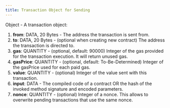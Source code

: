 ```yaml
---
title: Transaction Object for Sending
---
```


Object - A transaction object:

1. **from**: DATA, 20 Bytes - The address the transaction is sent from.
1. **to**: DATA, 20 Bytes - (optional when creating new contract) The address the transaction is directed to.
1. **gas**: QUANTITY - (optional, default: 90000) Integer of the gas provided for the transaction execution. It will return unused gas.
1. **gasPrice**: QUANTITY - (optional, default: To-Be-Determined) Integer of the gasPrice used for each paid gas.
1. **value**: QUANTITY - (optional) Integer of the value sent with this transaction.
1. **input**: DATA - The compiled code of a contract OR the hash of the invoked method signature and encoded parameters.
1. **nonce**: QUANTITY - (optional) Integer of a nonce. This allows to overwrite pending transactions that use the same nonce.
